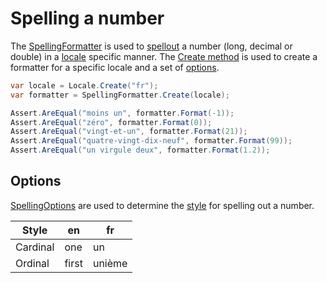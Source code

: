 ﻿# Spelling a number

The [SpellingFormatter](xref:Sepia.Globalization.Numbers.SpellingFormatter) is used to 
[spellout](xref:Sepia.Globalization.Numbers.SpellingFormatter.Format*) a number (long, decimal or double) in a 
[locale](../locale.md) specific manner. The [Create method](xref:Sepia.Globalization.Numbers.SpellingFormatter.Create*) 
is used to create a formatter for a specific locale and a set of 
[options](xref:Sepia.Globalization.Numbers.SpellingOptions).

```csharp
var locale = Locale.Create("fr");
var formatter = SpellingFormatter.Create(locale);

Assert.AreEqual("moins un", formatter.Format(-1));
Assert.AreEqual("zéro", formatter.Format(0));
Assert.AreEqual("vingt-et-un", formatter.Format(21));
Assert.AreEqual("quatre-vingt-dix-neuf", formatter.Format(99));
Assert.AreEqual("un virgule deux", formatter.Format(1.2));
```
## Options

[SpellingOptions](xref:Sepia.Globalization.Numbers.SpellingOptions) are used to 
determine the [style](xref:Sepia.Globalization.Numbers.SpellingStyle) for 
spelling out a number.

| Style    | en    | fr |
| -------- | ----  | ----- |
| Cardinal | one   | un |
| Ordinal  | first | unième |

